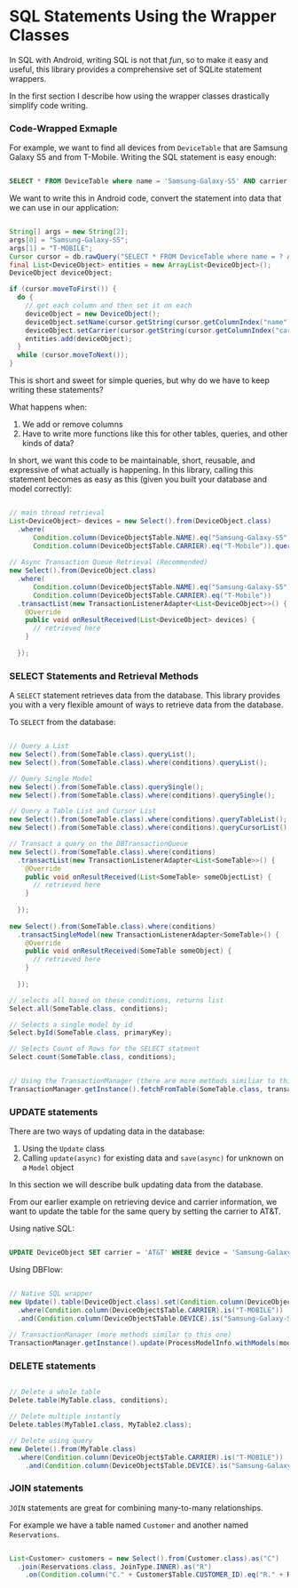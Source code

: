 # SQL Statements Using the Wrapper Classes

In SQL with Android, writing SQL is not that _fun_, so to make it easy and useful,  this library provides a comprehensive set of SQLite statement wrappers. 

In the first section I describe how using the wrapper classes drastically simplify code writing.

### Code-Wrapped Exmaple

For example, we want to find all devices from ```DeviceTable``` that are Samsung Galaxy S5 and from T-Mobile. Writing the SQL statement is easy enough:

```sql

SELECT * FROM DeviceTable where name = 'Samsung-Galaxy-S5' AND carrier = 'T-MOBILE'; 

```

We want to write this in Android code, convert the statement into data that we can use in our application:

```java

String[] args = new String[2];
args[0] = "Samsung-Galaxy-S5";
args[1] = "T-MOBILE";
Cursor cursor = db.rawQuery("SELECT * FROM DeviceTable where name = ? AND carrier = ?", args);
final List<DeviceObject> entities = new ArrayList<DeviceObject>();
DeviceObject deviceObject;

if (cursor.moveToFirst()) {
  do {
    // get each column and then set it on each 
    deviceObject = new DeviceObject();
    deviceObject.setName(cursor.getString(cursor.getColumnIndex("name")));
    deviceObject.setCarrier(cursor.getString(cursor.getColumnIndex("carrier"));
    entities.add(deviceObject);
  }
  while (cursor.moveToNext());
}

```

This is short and sweet for simple queries, but why do we have to keep writing these statements? 

What happens when:
  1. We add or remove columns
  2. Have to write more functions like this for other tables, queries, and other kinds of data?

In short, we want this code to be maintainable, short, reusable, and expressive of what actually is happening. In this library, calling this statement becomes as easy as this (given you built your database and model correctly): 

```java

// main thread retrieval
List<DeviceObject> devices = new Select().from(DeviceObject.class)
  .where(
      Condition.column(DeviceObject$Table.NAME).eq("Samsung-Galaxy-S5"), 
      Condition.column(DeviceObject$Table.CARRIER).eq("T-Mobile")).queryList();
      
// Async Transaction Queue Retrieval (Recommended)
new Select().from(DeviceObject.class)
  .where(
      Condition.column(DeviceObject$Table.NAME).eq("Samsung-Galaxy-S5"), 
      Condition.column(DeviceObject$Table.CARRIER).eq("T-Mobile"))
  .transactList(new TransactionListenerAdapter<List<DeviceObject>>() {
    @Override
    public void onResultReceived(List<DeviceObject> devices) {
      // retrieved here
    }
  
  });

```

### SELECT Statements and Retrieval Methods

A ```SELECT``` statement retrieves data from the database. This library provides you with a very flexible amount of ways to retrieve data from the database. 

To ```SELECT``` from the database:

```java

// Query a List
new Select().from(SomeTable.class).queryList();
new Select().from(SomeTable.class).where(conditions).queryList();

// Query Single Model
new Select().from(SomeTable.class).querySingle();
new Select().from(SomeTable.class).where(conditions).querySingle();

// Query a Table List and Cursor List
new Select().from(SomeTable.class).where(conditions).queryTableList();
new Select().from(SomeTable.class).where(conditions).queryCursorList();

// Transact a query on the DBTransactionQueue
new Select().from(SomeTable.class).where(conditions)
  .transactList(new TransactionListenerAdapter<List<SomeTable>>() {
    @Override
    public void onResultReceived(List<SomeTable> someObjectList) {
      // retrieved here
    }
  
  });
 
new Select().from(SomeTable.class).where(conditions)
  .transactSingleModel(new TransactionListenerAdapter<SomeTable>() {
    @Override
    public void onResultReceived(SomeTable someObject) {
      // retrieved here
    }
  
  });

// selects all based on these conditions, returns list
Select.all(SomeTable.class, conditions);

// Selects a single model by id
Select.byId(SomeTable.class, primaryKey);

// Selects Count of Rows for the SELECT statment
Select.count(SomeTable.class, conditions);


// Using the TransactionManager (there are more methods similiar to this one)
TransactionManager.getInstance().fetchFromTable(SomeTable.class, transactionListener, conditions);

```

### UPDATE statements

There are two ways of updating data in the database:
  1. Using the ```Update``` class
  2. Calling ```update(async)``` for existing data and ```save(async)``` for unknown on a ```Model``` object

In this section we will describe bulk updating data from the database.

From our earlier example on retrieving device and carrier information, we want to update the table for the same query by setting the carrier to AT&T.

Using native SQL:

```SQL

UPDATE DeviceObject SET carrier = 'AT&T' WHERE device = 'Samsung-Galaxy-S5' AND carrier = 'T-MOBILE`;

```

Using DBFlow:

```java

// Native SQL wrapper
new Update().table(DeviceObject.class).set(Condition.column(DeviceObject$Table.CARRIER).is("AT&T"))
  .where(Condition.column(DeviceObject$Table.CARRIER).is("T-MOBILE"))
  .and(Condition.column(DeviceObject$Table.DEVICE).is("Samsung-Galaxy-S5")).query();
  
// TransactionManager (more methods similar to this one)
TransactionManager.getInstance().update(ProcessModelInfo.withModels(models));

```

### DELETE statements

```java

// Delete a whole table
Delete.table(MyTable.class, conditions);

// Delete multiple instantly
Delete.tables(MyTable1.class, MyTable2.class);

// Delete using query
new Delete().from(MyTable.class)
  .where(Condition.column(DeviceObject$Table.CARRIER).is("T-MOBILE"))
    .and(Condition.column(DeviceObject$Table.DEVICE).is("Samsung-Galaxy-S5")).query();

```

### JOIN statements

```JOIN``` statements are great for combining many-to-many relationships.

For example we have a table named ```Customer``` and another named ```Reservations```. 

```java

List<Customer> customers = new Select().from(Customer.class).as("C")
  .join(Reservations.class, JoinType.INNER).as("R")
    .on(Condition.column("C." + Customer$Table.CUSTOMER_ID).eq("R." + Reservations$Table.CUSTOMER_ID)).queryList();

```
